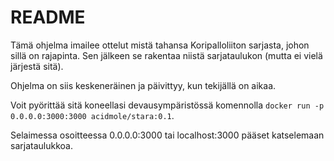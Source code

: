 # README

Tämä ohjelma imailee ottelut mistä tahansa Koripalloliiton sarjasta, johon sillä on rajapinta. Sen jälkeen se rakentaa niistä sarjataulukon (mutta ei vielä järjestä sitä).

Ohjelma on siis keskeneräinen ja päivittyy, kun tekijällä on aikaa.

Voit pyörittää sitä koneellasi devausympäristössä komennolla ```docker run -p 0.0.0.0:3000:3000 acidmole/stara:0.1```.

Selaimessa osoitteessa 0.0.0.0:3000 tai localhost:3000 pääset katselemaan sarjataulukkoa.
